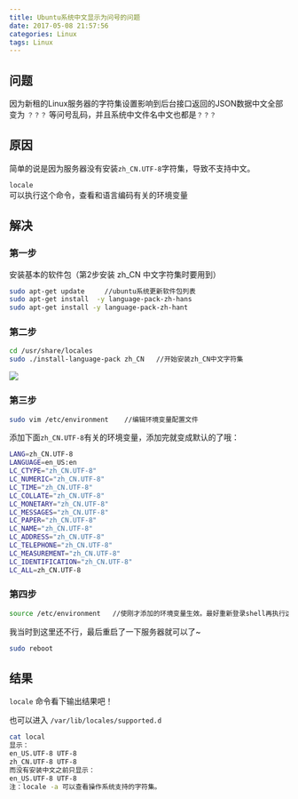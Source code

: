 ```yaml
---
title: Ubuntu系统中文显示为问号的问题
date: 2017-05-08 21:57:56
categories: Linux
tags: Linux
---
```


## 问题

因为新租的Linux服务器的字符集设置影响到后台接口返回的JSON数据中文全部变为 `？？？` 等问号乱码，并且系统中文件名中文也都是`？？？`

## 原因

简单的说是因为服务器没有安装`zh_CN.UTF-8`字符集，导致不支持中文。

`locale`     
可以执行这个命令，查看和语言编码有关的环境变量

## 解决

### 第一步

安装基本的软件包（第2步安装 zh_CN 中文字符集时要用到）

```sh
sudo apt-get update     //ubuntu系统更新软件包列表
sudo apt-get install  -y language-pack-zh-hans
sudo apt-get install -y language-pack-zh-hant
```

<!-- more -->

### 第二步

```sh
cd /usr/share/locales
sudo ./install-language-pack zh_CN   //开始安装zh_CN中文字符集
```

![](http://s3.51cto.com/wyfs02/M00/71/AD/wKioL1XWwMii2h6fAAC5JNHceVw071.jpg)

### 第三步

```sh
sudo vim /etc/environment    //编辑环境变量配置文件
```

添加下面`zh_CN.UTF-8`有关的环境变量，添加完就变成默认的了哦：
```sh
LANG=zh_CN.UTF-8
LANGUAGE=en_US:en
LC_CTYPE="zh_CN.UTF-8"
LC_NUMERIC="zh_CN.UTF-8"
LC_TIME="zh_CN.UTF-8"
LC_COLLATE="zh_CN.UTF-8"
LC_MONETARY="zh_CN.UTF-8"
LC_MESSAGES="zh_CN.UTF-8"
LC_PAPER="zh_CN.UTF-8"
LC_NAME="zh_CN.UTF-8"
LC_ADDRESS="zh_CN.UTF-8"
LC_TELEPHONE="zh_CN.UTF-8"
LC_MEASUREMENT="zh_CN.UTF-8"
LC_IDENTIFICATION="zh_CN.UTF-8"
LC_ALL=zh_CN.UTF-8
```

### 第四步

```sh
source /etc/environment   //使刚才添加的环境变量生效。最好重新登录shell再执行这指令
```

我当时到这里还不行，最后重启了一下服务器就可以了~

```sh
sudo reboot
```

## 结果

`locale` 命令看下输出结果吧！

也可以进入  `/var/lib/locales/supported.d` 


```sh
cat local
显示：
en_US.UTF-8 UTF-8
zh_CN.UTF-8 UTF-8
而没有安装中文之前只显示：
en_US.UTF-8 UTF-8
注：locale -a 可以查看操作系统支持的字符集。
```



